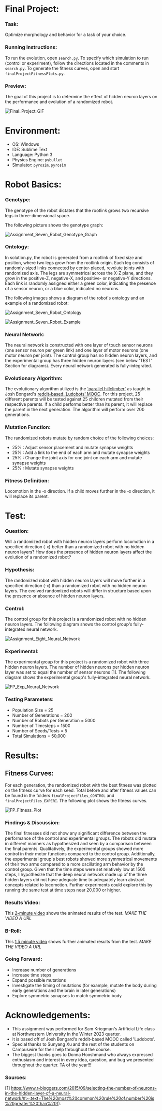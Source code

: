 # Final Project:
### Task:
Optimize morphology and behavior for a task of your choice.

###	Running Instructions:
To run the evolution, open `search.py`. To specify which simulation to run (control or experiment), follow the directions located in the comments in `search.py`.
To generate the fitness curves, open and start `finalProjectFitnessPlots.py`.

### Preview:
The goal of this project is to determine the effect of hidden neuron layers on the performance and evolution of a randomized robot.

![Final_Project_GIF](https://user-images.githubusercontent.com/122194228/223633219-db4ea32a-dbff-46a5-bbe8-7eb89d12c35f.gif)



# Environment:
- OS: Windows
- IDE: Sublime Text
- Language: Python 3
- Physics Engine: `pybullet`
- Simulator: `pyrosim.pyrosim`



# Robot Basics:
###	Genotype:
The genotype of the robot dictates that the rootlink grows two recursive legs in three-dimensional space. 

The following picture shows the genotype graph:

![Assignment_Seven_Robot_Genotype_Graph](https://user-images.githubusercontent.com/122194228/219932836-4f015801-6408-4898-9aba-c6cb0faf3902.JPG)

### 	Ontology:
In solution.py, the robot is generated from a rootlink of fixed size and position, where two legs grow from the rootlink origin. Each leg consists of randomly-sized links connected by center-placed, revolute joints with randomized axis. The legs are symmetrical across the X-Z plane, and they grow in the positive-Z, negative-X, and positive- or negative-Y directions. Each link is randomly assigned either a green color, indicating the presence of a sensor neuron, or a blue color, indicated no neurons. 

The following images shows a diagram of the robot's ontology and an example of a randomized robot:

![Assignment_Seven_Robot_Ontology](https://user-images.githubusercontent.com/122194228/219932846-be060de1-5ed7-4147-8ea5-e90f0a39a56c.JPG)

![Assignment_Seven_Robot_Example](https://user-images.githubusercontent.com/122194228/219933332-d1d2acd7-bc41-434b-92b1-8a95ca796876.JPG)

###	Neural Network:
The neural network is constructed with one layer of touch sensor neurons (one sensor neuron per green link) and one layer of motor neurons (one motor neuron per joint). The control group has no hidden neuron layers, and the experimental group has three hidden neuron layers (see below 'TEST' Section for diagrams). Every neural network generated is fully-integrated. 

###	Evolutionary Algorithm:
The evolutionary algorithm utilized is the ['parallel hillclimber'](https://en.wikipedia.org/wiki/Hill_climbing) as taught in Josh Bongard's [reddit-based 'Ludobots' MOOC](https://www.reddit.com/r/ludobots/). For this project, 25 different parents will be tested against 25 children mutated from their respective parents. If a child performs better than its parent, it will replace the parent in the next generation. The algorithm will perform over 200 generations. 

### Mutation Function: 
The randomized robots mutate by random choice of the following choices:
- 25% : Adjust sensor placement and mutate synapse weights
- 25% : Add a link to the end of each arm and mutate synapse weights
- 25% : Change the joint axis for one joint on each arm and mutate synapse weights
- 25% : Mutate synapse weights

### Fitness Definition:
Locomotion in the -x direction. If a child moves further in the -x direction, it will replace its parent. 



# Test:
### Question:
Will a randomized robot with hidden neuron layers perform locomotion in a specified direction (-x) better than a randomized robot with no hidden neuron layers? How does the presence of hidden neuron layers affect the evolution of a randomized robot? 

### Hypothesis:
The randomized robot with hidden neuron layers will move further in a specified direction (-x) than a randomized robot with no hidden neuron layers. The evolved randomized robots will differ in structure based upon the presence or absence of hidden neuron layers.

### Control:
The control group for this project is a randomized robot with no hidden neuron layers. The following diagram shows the control group's fully-integrated neural network. 

![Assignment_Eight_Neural_Network](https://user-images.githubusercontent.com/122194228/221723846-f64d6eda-c2ab-4d65-8238-eea1ad40fc5e.JPG)

### Experimental:
The experimental group for this project is a randomized robot with three hidden neuron layers. The number of hidden neurons per hidden neuron layer was set to equal the number of sensor neurons [1]. The following diagram shows the experimental group's fully-integrated neural network.

![FP_Exp_Neural_Network](https://user-images.githubusercontent.com/122194228/222880017-e9119ed7-b6d3-49a0-bbda-d0fdb9b9a6be.JPG)

### Testing Parameters:
- Population Size = 25
- Number of Generations = 200
- Number of Robots per Generation = 5000
- Number of Timesteps = 1500
- Number of Seeds/Tests = 5
- Total Simulations = 50,000



# Results:
## Fitness Curves:
For each generation, the randomized robot with the best fitness was plotted on the fitness curve for each seed. Total before and after fitness values can be found in the folders `finalProjectFiles_CONTROL` and `finalProjectFiles_EXPERI`. The following plot shows the fitness curves.

![FP_Fitness_Plot](https://user-images.githubusercontent.com/122194228/223331198-8da7723e-5ae1-4976-9ea3-1b02700aa2b2.png)

### Findings & Discussion:
The final fitnesses did not show any significant difference between the performance of the control and experimental groups. The robots did mutate in different manners as hypothesized and seen by a comparison between the final parents. Qualitatively, the experimental groups showed more control in their motor functions compared to the control group. Additionally, the experimental group's best robots showed more symmetrical movements of their two arms compared to a more oscillating arm behavior by the control group. Given that the time steps were set relatively low at 1500 steps, I hypothesize that the deep neural network made up of the three hidden layers did not have adequate time to adequately learn abstract concepts related to locomotion. Further experiments could explore this by running the same test at time steps near 20,000 or higher. 

### Results Video:
This [2-minute video](https://www.youtube.com/watch?v=etbkn_yEEDE) shows the animated results of the test. *MAKE THE VIDEO A URL*

### B-Roll:
This [1.5 minute video](https://www.youtube.com/watch?v=QLehORyXbzY) shows further animated results from the test. *MAKE THE VIDEO A URL*

### Going Forward:
- Increase number of generations
- Increase time steps
- Expand possible mutations
- Investigate the timing of mutations (for example, mutate the body during early generations and the brain in later generations)
- Explore symmetric synapses to match symmetric body



# Acknowledgements:
- This assignment was performed for Sam Kriegman's Artificial Life class at Northwestern University in the Winter 2023 quarter. 
- It is based off of Josh Bongard's reddit-based MOOC called 'Ludobots'. 
- Special thanks to Sunyang Xu and the rest of the students on Campuswire for their help throughout the course.
- The biggest thanks goes to Donna Hooshmand who always expressed enthusiasm and interest in every idea, question, and bug we presented throughout the quarter. TA of the year!!!

### Sources:
[1] https://www.r-bloggers.com/2015/09/selecting-the-number-of-neurons-in-the-hidden-layer-of-a-neural-network/#:~:text=The%20most%20common%20rule%20of,number%20is%20greater%20than%201).

